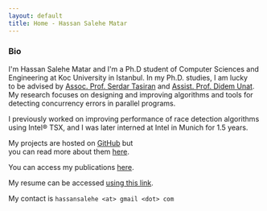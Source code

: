 ```yaml
---
layout: default
title: Home - Hassan Salehe Matar
---
```


### Bio

I'm Hassan Salehe Matar and I'm a Ph.D student of Computer Sciences and  
Engineering at Koc University in Istanbul. In my Ph.D. studies, I am lucky  
to be advised by [Assoc. Prof. Serdar Tasiran](https://www.linkedin.com/in/serdar-tasiran-7841087)
and [Assist. Prof. Didem Unat](https://home.ku.edu.tr/~dunat/).  
My research focuses on designing and improving algorithms and tools for  
detecting concurrency errors in parallel programs.

I previously worked on improving performance of race detection algorithms  
using Intel® TSX, and I was later interned at Intel in Munich for 1.5 years.

My projects are hosted on [GitHub](https://github.com/hassansalehe) but  
you can read more about them [here](projects).

You can access my publications [here](publications).

My resume can be accessed [using this link](cv).

My contact is `hassansalehe <at> gmail <dot> com`
